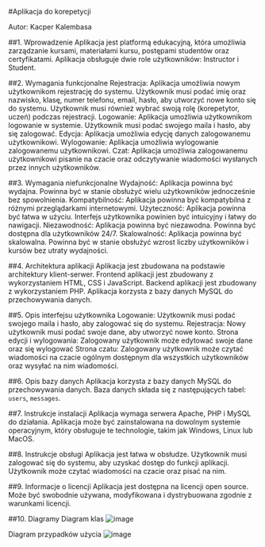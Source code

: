#Aplikacja do korepetycji

Autor: Kacper Kalembasa

##1. Wprowadzenie
Aplikacja jest platformą edukacyjną, która umożliwia zarządzanie kursami, materiałami kursu, postępami studentów oraz certyfikatami. Aplikacja obsługuje dwie role użytkowników: Instructor i Student.

##2. Wymagania funkcjonalne
Rejestracja: Aplikacja umożliwia nowym użytkownikom rejestrację do systemu. Użytkownik musi podać imię oraz nazwisko, klasę, numer telefonu, email, hasło, aby utworzyć nowe konto się do systemu. Użytkownik musi również wybrać swoją rolę (korepetytor, uczeń) podczas rejestracji. 
Logowanie: Aplikacja umożliwia użytkownikom logowanie w systemie. Użytkownik musi podać swojego maila i hasło, aby się zalogować.
Edycja: Aplikacja umożliwia edycję danych zalogowanemu użytkownikowi.
Wylogowanie: Aplikacja umożliwia wylogowanie zalogowanemu użytkownikowi.
Czat: Aplikacja umożliwia zalogowanemu użytkownikowi pisanie na czacie oraz odczytywanie wiadomości wysłanych przez innych użytkowników.

##3. Wymagania niefunkcjonalne
Wydajność: Aplikacja powinna być wydajna. Powinna być w stanie obsłużyć wielu użytkowników jednocześnie bez spowolnienia. 
Kompatybilność: Aplikacja powinna być kompatybilna z różnymi przeglądarkami internetowymi.
Użyteczność: Aplikacja powinna być łatwa w użyciu. Interfejs użytkownika powinien być intuicyjny i łatwy do nawigacji. 
Niezawodność: Aplikacja powinna być niezawodna. Powinna być dostępna dla użytkowników 24/7.
Skalowalność: Aplikacja powinna być skalowalna. Powinna być w stanie obsłużyć wzrost liczby użytkowników i kursów bez utraty wydajności.

##4. Architektura aplikacji
Aplikacja jest zbudowana na podstawie architektury klient-serwer. Frontend aplikacji jest zbudowany z wykorzystaniem HTML, CSS i JavaScript. Backend aplikacji jest zbudowany z wykorzystaniem PHP. Aplikacja korzysta z bazy danych MySQL do przechowywania danych.

##5. Opis interfejsu użytkownika
Logowanie: Użytkownik musi podać swojego maila i hasło, aby zalogować się do systemu.
Rejestracja: Nowy użytkownik musi podać swoje dane, aby utworzyć nowe konto.
Strona edycji i wylogowania: Zalogowany użytkownik może edytować swoje dane oraz się wylogować
Strona czatu: Zalogowany użytkownik może czytać wiadomości na czacie ogólnym dostępnym dla wszystkich użytkowników oraz wysyłać na nim wiadomości.

##6. Opis bazy danych
Aplikacja korzysta z bazy danych MySQL do przechowywania danych. Baza danych składa się z następujących tabel: `users`, `messages`.

##7. Instrukcje instalacji
Aplikacja wymaga serwera Apache, PHP i MySQL do działania. Aplikacja może być zainstalowana na dowolnym systemie operacyjnym, który obsługuje te technologie, takim jak Windows, Linux lub MacOS.

##8. Instrukcje obsługi
Aplikacja jest łatwa w obsłudze. Użytkownik musi zalogować się do systemu, aby uzyskać dostęp do funkcji aplikacji. Użytkownik może czytać wiadomości na czacie oraz pisać na nim.

##9. Informacje o licencji
Aplikacja jest dostępna na licencji open source. Może być swobodnie używana, modyfikowana i dystrybuowana zgodnie z warunkami licencji. 

##10. Diagramy
Diagram klas
![image](https://github.com/kalembasa21/korepetycje/assets/101091086/1fd80f12-47f0-435c-b753-eaf38171d6db)

Diagram przypadków użycia
![image](https://github.com/kalembasa21/korepetycje/assets/101091086/069761ac-cc04-442c-b60b-9172582f935f)
